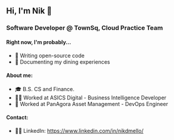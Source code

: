 ## Hi, I'm Nik 👋

### Software Developer @ TownSq, Cloud Practice Team

#### Right now, I'm probably...
- 🔭 Writing open-source code
- 🍔 Documenting my dining experiences

#### About me:
- 🎓 B.S. CS and Finance.
- 🏃‍♂️ Worked at ASICS Digital - Business Intelligence Developer
- 💸 Worked at PanAgora Asset Management - DevOps Engineer

#### Contact:
- 🫱‍🫲 LinkedIn: https://www.linkedin.com/in/nikdmello/
<!--
**nikdmello/nikdmello** is a ✨ _special_ ✨ repository because its `README.md` (this file) appears on your GitHub profile.

Here are some ideas to get you started:

- 🔭 I’m currently working on ...
- 🌱 I’m currently learning ...
- 👯 I’m looking to collaborate on ...
- 🤔 I’m looking for help with ...
- 💬 Ask me about ...
- 📫 How to reach me: ...
- 😄 Pronouns: ...
- ⚡ Fun fact: ...
-->


